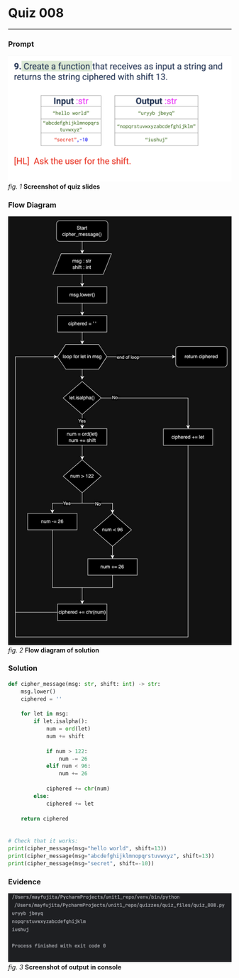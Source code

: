 # Quiz 008
<hr>

### Prompt
![](images/quiz_008_slidestemporary.png)<br>
*fig. 1* **Screenshot of quiz slides**

### Flow Diagram
![](images/quiz_008_diagram.jpg)<br>
*fig. 2* **Flow diagram of solution**

### Solution
```.py
def cipher_message(msg: str, shift: int) -> str:
    msg.lower()
    ciphered = ''

    for let in msg:
        if let.isalpha():
            num = ord(let)
            num += shift

            if num > 122:
                num -= 26
            elif num < 96:
                num += 26

            ciphered += chr(num)
        else:
            ciphered += let

    return ciphered


# Check that it works:
print(cipher_message(msg="hello world", shift=13))
print(cipher_message(msg="abcdefghijklmnopqrstuvwxyz", shift=13))
print(cipher_message(msg="secret", shift=-10))
```

### Evidence
![](images/quiz_008_evidence.png)<br>
*fig. 3* **Screenshot of output in console**
